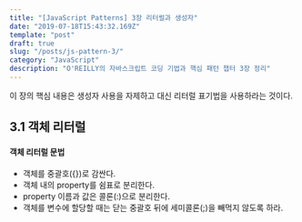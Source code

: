 ```yaml
---
title: "[JavaScript Patterns] 3장 리터럴과 생성자"
date: "2019-07-18T15:43:32.169Z"
template: "post"
draft: true
slug: "/posts/js-pattern-3/"
category: "JavaScript"
description: "O'REILLY의 자바스크립트 코딩 기법과 핵심 패턴 챕터 3장 정리"
---
```


이 장의 핵심 내용은 생성자 사용을 자제하고 대신 리터럴 표기법을 사용하라는 것이다.

## 3.1 객체 리터럴
#### 객체 리터럴 문법
- 객체를 중괄호({})로 감싼다.
- 객체 내의 property를 쉼표로 분리한다.
- property 이름과 값은 콜론(:)으로 분리한다.
- 객체를 변수에 할당할 때는 닫는 중괄호 뒤에 세미콜론(;)을 빼먹지 않도록 하라.

